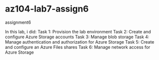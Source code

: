 # az104-lab7-assign6
assignment6 

In this lab, i did:
Task 1: Provision the lab environment
Task 2: Create and configure Azure Storage accounts
Task 3: Manage blob storage
Task 4: Manage authentication and authorization for Azure Storage
Task 5: Create and configure an Azure Files shares
Task 6: Manage network access for Azure Storage
